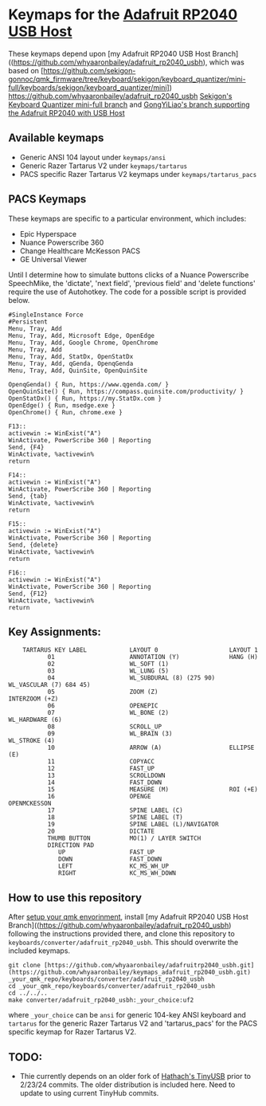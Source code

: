 

# Keymaps for the [Adafruit RP2040 USB Host](https://www.adafruit.com/product/5723)

These keymaps depend upon [my Adafruit RP2040 USB Host Branch]((https://github.com/whyaaronbailey/adafruit_rp2040_usbh), which was based on [https://github.com/sekigon-gonnoc/qmk_firmware/tree/keyboard/sekigon/keyboard_quantizer/mini-full/keyboards/sekigon/keyboard_quantizer/mini])  https://github.com/whyaaronbailey/adafruit_rp2040_usbh  [Sekigon's Keyboard Quantizer mini-full branch](https://github.com/sekigon-gonnoc/qmk_firmware/tree/keyboard/sekigon/keyboard_quantizer/mini-full/keyboards/sekigon/keyboard_quantizer/mini) and [GongYiLiao's branch supporting the Adafruit RP2040 with USB Host](https://github.com/GongYiLiao/qmk_AdaFruitRp2040USBH)

## Available keymaps
* Generic ANSI 104 layout under `keymaps/ansi`
* Generic Razer Tartarus V2 under `keymaps/tartarus`
* PACS specific Razer Tartarus V2 keymaps under `keymaps/tartarus_pacs`

## PACS Keymaps

These keymaps are specific to a particular environment, which includes:
* Epic Hyperspace
* Nuance Powerscribe 360
* Change Healthcare McKesson PACS
* GE Universal Viewer

Until I determine how to simulate buttons clicks of a Nuance Powerscribe SpeechMike, the 'dictate', 'next field', 'previous field' and 'delete functions' require the use of Autohotkey.  The code for a possible script is provided below.

```
#SingleInstance Force
#Persistent
Menu, Tray, Add
Menu, Tray, Add, Microsoft Edge, OpenEdge
Menu, Tray, Add, Google Chrome, OpenChrome
Menu, Tray, Add
Menu, Tray, Add, StatDx, OpenStatDx
Menu, Tray, Add, qGenda, OpenqGenda
Menu, Tray, Add, QuinSite, OpenQuinSite
	
OpenqGenda() { Run, https://www.qgenda.com/ }
OpenQuinSite() { Run, https://compass.quinsite.com/productivity/ }
OpenStatDx() { Run, https://my.StatDx.com }
OpenEdge() { Run, msedge.exe }
OpenChrome() { Run, chrome.exe }

F13::
activewin := WinExist("A")
WinActivate, PowerScribe 360 | Reporting
Send, {F4}
WinActivate, %activewin%
return

F14::
activewin := WinExist("A")
WinActivate, PowerScribe 360 | Reporting
Send, {tab}
WinActivate, %activewin%
return

F15::
activewin := WinExist("A")
WinActivate, PowerScribe 360 | Reporting
Send, {delete}
WinActivate, %activewin%
return

F16::
activewin := WinExist("A")
WinActivate, PowerScribe 360 | Reporting
Send, {F12}
WinActivate, %activewin%
return
```
## Key Assignments:
```
    TARTARUS KEY LABEL            LAYOUT 0                    LAYOUT 1
           01                     ANNOTATION (Y)              HANG (H)
           02                     WL_SOFT (1)
           03                     WL_LUNG (5)
           04                     WL_SUBDURAL (8) (275 90)    WL_VASCULAR (7) 684 45)
           05                     ZOOM (Z)                    INTERZOOM (+Z)
           06                     OPENEPIC
           07                     WL_BONE (2)                 WL_HARDWARE (6)
           08                     SCROLL_UP
           09                     WL_BRAIN (3)                WL_STROKE (4)
           10                     ARROW (A)                   ELLIPSE (E)
           11                     COPYACC
           12                     FAST_UP
           13                     SCROLLDOWN
           14                     FAST_DOWN
           15                     MEASURE (M)                 ROI (+E)
           16                     OPENGE                      OPENMCKESSON
           17                     SPINE LABEL (C)
           18                     SPINE LABEL (T)
           19                     SPINE LABEL (L)/NAVIGATOR
           20                     DICTATE
           THUMB BUTTON           MO(1) / LAYER SWITCH
           DIRECTION PAD
              UP                  FAST_UP
              DOWN                FAST_DOWN
              LEFT                KC_MS_WH_UP
              RIGHT               KC_MS_WH_DOWN
```

## How to use this repository

After [setup your qmk envorinment](https://github.com/qmk/qmk_firmware/blob/master/docs/newbs_getting_started.md), install [my Adafruit RP2040 USB Host Branch]((https://github.com/whyaaronbailey/adafruit_rp2040_usbh) following the 
instructions provided there, and  clone this repository to `keyboards/converter/adafruit_rp2040_usbh`. This should overwrite the included keymaps.

```
git clone [https://github.com/whyaaronbailey/adafruitrp2040_usbh.git](https://github.com/whyaaronbailey/keymaps_adafruit_rp2040_usbh.git) _your_qmk_repo/keyboards/converter/adafruit_rp2040_usbh
cd _your_qmk_repo/keyboards/converter/adafruit_rp2040_usbh
cd ../../..
make converter/adafruit_rp2040_usbh:_your_choice:uf2 
```
where `_your_choice` can be `ansi` for generic 104-key ANSI keyboard and `tartarus` for the generic Razer Tartarus V2 and 'tartarus_pacs' for the PACS specific keymap for Razer Tartarus V2.

## TODO:
* Thie currently depends on an older fork of [Hathach's TinyUSB](https://github.com/hathach/tinyusb) prior to 2/23/24 commits. The older distribution is included here. Need to update to using current TinyHub commits.
